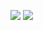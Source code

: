 ![](https://raw.githubusercontent.com/guinatel/Python-para-Data-Science/main/Curso%209%20-%20Web%20Scraping/IMG/img%201.png)
![](https://raw.githubusercontent.com/guinatel/Python-para-Data-Science/main/Curso%209%20-%20Web%20Scraping/IMG/img%202.png)